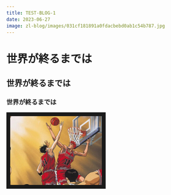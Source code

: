 ```yaml
---
title: TEST-BLOG-1
date: 2023-06-27
image: zl-blog/images/031cf181891a0fdacbebd0ab1c54b787.jpg
---
```

# 世界が終るまでは
## 世界が終るまでは
### 世界が終るまでは


<a href="https://www.youtube.com/watch?v=0SAyyoVOvMo" target="_blank"><img src="images\Beloved-Classic-Anime-Slam-Dunk-Now-Available-On-Netflix-1-385x300.jpg"
alt="Slam Dunk Ending" width="240" height="180" border="10" /></a>
